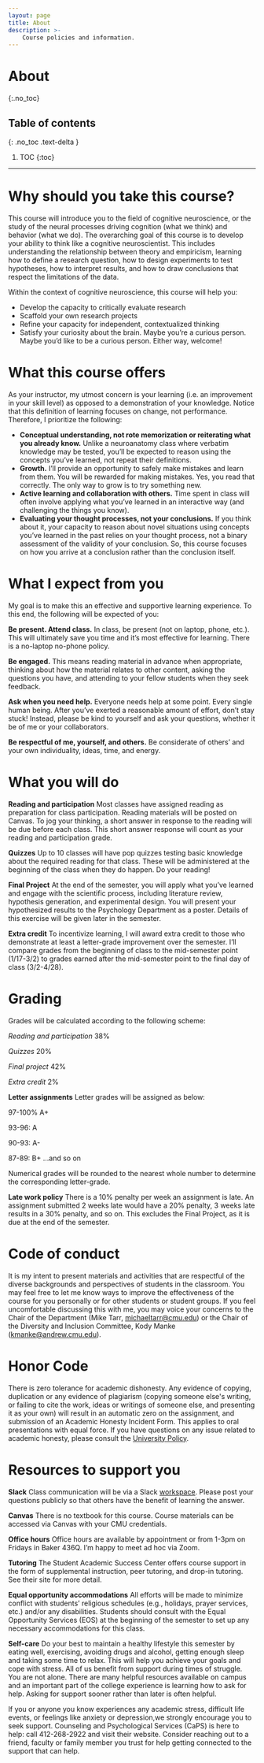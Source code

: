 ```yaml
---
layout: page
title: About
description: >-
    Course policies and information.
---
```


# About
{:.no_toc}

## Table of contents
{: .no_toc .text-delta }

1. TOC
{:toc}

---

# Why should you take this course?
This course will introduce you to the field of cognitive neuroscience, or the study of the neural processes driving cognition (what we think) and behavior (what we do). The overarching goal of this course is to develop your ability to think like a cognitive neuroscientist. This includes understanding the relationship between theory and empiricism, learning how to define a research question, how to design experiments to test hypotheses, how to interpret results, and how to draw conclusions that respect the limitations of the data.

Within the context of cognitive neuroscience, this course will help you:

* Develop the capacity to critically evaluate research
* Scaffold your own research projects
* Refine your capacity for independent, contextualized thinking
* Satisfy your curiosity about the brain. Maybe you’re a curious person. Maybe you’d like to be a curious person. Either way, welcome!  



# What this course offers
As your instructor, my utmost concern is your learning (i.e. an improvement in your skill level) as opposed to a demonstration of your knowledge. Notice that this definition of learning focuses on change, not performance. Therefore, I prioritize the following:


* **Conceptual understanding, not rote memorization or reiterating what you already know.** Unlike a neuroanatomy class where verbatim knowledge may be tested, you’ll be expected to reason using the concepts you’ve learned, not repeat their definitions.
* **Growth.** I’ll provide an opportunity to safely make mistakes and learn from them. You will be rewarded for making mistakes. Yes, you read that correctly. The only way to grow is to try something new.
* **Active learning and collaboration with others.** Time spent in class will often involve applying what you’ve learned in an interactive way (and challenging the things you know).
* **Evaluating your thought processes, not your conclusions.** If you think about it, your capacity to reason about novel situations using concepts you’ve learned in the past relies on your thought process, not a binary assessment of the validity of your conclusion. So, this course focuses on how you arrive at a conclusion rather than the conclusion itself.  


# What I expect from you
My goal is to make this an effective and supportive learning experience. To this end, the following will be expected of you:

**Be present. Attend class.** In class, be present (not on laptop, phone, etc.). This will ultimately save you time and it’s most effective for learning. There is a no-laptop no-phone policy.

**Be engaged.**  This means reading material in advance when appropriate, thinking about how the material relates to other content, asking the questions you have, and attending to your fellow students when they seek feedback.  

**Ask when you need help.** Everyone needs help at some point. Every single human being. After you’ve exerted a reasonable amount of effort, don’t stay stuck! Instead, please be kind to yourself and ask your questions, whether it be of me or your collaborators.

**Be respectful of me, yourself, and others.** Be considerate of others’ and your own individuality, ideas, time, and energy.


# What you will do
**Reading and participation** Most classes have assigned reading as preparation for class participation. Reading materials will be posted on Canvas. To jog your thinking, a short answer in response to the reading will be due before each class. This short answer response will count as your reading and participation grade.

**Quizzes** Up to 10 classes will have pop quizzes testing basic knowledge about the required reading for that class. These will be administered at the beginning of the class when they do happen. Do your reading!

**Final Project** At the end of the semester, you will apply what you’ve learned and engage with the scientific process, including literature review, hypothesis generation, and experimental design. You will present your hypothesized results to the Psychology Department as a poster. Details of this exercise will be given later in the semester.

**Extra credit** To incentivize learning, I will award extra credit to those who demonstrate at least a letter-grade improvement over the semester. I’ll compare grades from the beginning of class to the mid-semester point (1/17-3/2) to grades earned after the mid-semester point to the final day of class (3/2-4/28).


# Grading
Grades will be calculated according to the following scheme:

*Reading and participation* 38%

*Quizzes* 20%

*Final project* 42%

*Extra credit* 2%


**Letter assignments**
Letter grades will be assigned as below:

97-100% A+

93-96: A

90-93: A-

87-89: B+ …and so on

Numerical grades will be rounded to the nearest whole number to determine the corresponding letter-grade.

**Late work policy** There is a 10% penalty per week an assignment is late. An assignment submitted 2 weeks late would have a 20% penalty, 3 weeks late results in a 30% penalty, and so on. This excludes the Final Project, as it is due at the end of the semester.

# Code of conduct
 It is my intent to present materials and activities that are respectful of the diverse backgrounds and perspectives of students in the classroom. You may feel free to let me know ways to improve  the effectiveness of the course for you personally or for other students or student groups. If you feel uncomfortable discussing this with me, you may voice your concerns to the Chair of the Department (Mike Tarr, michaeltarr@cmu.edu) or the Chair of the Diversity and Inclusion Committee, Kody Manke (kmanke@andrew.cmu.edu).

# Honor Code
 There is zero tolerance for academic dishonesty. Any evidence of copying, duplication or any evidence of plagiarism (copying someone else's writing, or failing to cite the work, ideas or writings of  someone else, and presenting it as your own) will result in an automatic zero on the assignment, and submission of an Academic Honesty Incident Form. This applies to oral presentations with equal force. If you have questions on any issue related to academic honesty, please consult the [University Policy](https://www.cmu.edu/policies/student-and-student-life/academic-integrity.html).

# Resources to support you
**Slack** Class communication will be via a Slack [workspace](https://join.slack.com/t/andrew-qq91820/shared_invite/zt-1n0n6gza8-7X6aPTMLqr6isI3uwrcdTQ). Please post your questions publicly so that others have the benefit of learning the answer.

**Canvas** There is no textbook for this course. Course materials can be accessed via Canvas with your CMU credentials.

**Office hours** Office hours are available by appointment or from 1-3pm on Fridays in Baker 436Q. I’m happy to meet ad hoc via Zoom.

**Tutoring** The Student Academic Success Center offers course support in the form of supplemental instruction, peer tutoring, and drop-in tutoring. See their site for more detail.

**Equal opportunity accommodations** All efforts will be made to minimize conflict with students’ religious schedules (e.g., holidays, prayer services, etc.) and/or any disabilities. Students should consult with the Equal Opportunity Services (EOS) at the beginning of the semester to set up any necessary accommodations for this class.

**Self-care** Do your best to maintain a healthy lifestyle this semester by eating well, exercising, avoiding drugs and alcohol, getting enough sleep and taking some time to relax. This will help you achieve your goals and cope with stress.
All of us benefit from support during times of struggle. You are not alone. There are many helpful resources available on campus and an important part of the college experience is learning how to ask for help. Asking for support sooner rather than later is often helpful.

If you or anyone you know experiences any academic stress, difficult life events, or feelings like anxiety or depression,we strongly encourage you to seek support. Counseling and Psychological Services (CaPS) is here to help: call 412-268-2922 and visit their website. Consider reaching out to a friend, faculty or family member you trust for help getting connected to the support that can help.
